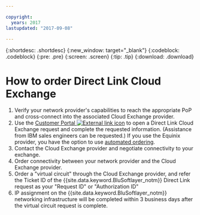 ```yaml
---

copyright:
  years: 2017
lastupdated: "2017-09-08"

---
```


{:shortdesc: .shortdesc}
{:new_window: target="_blank"}
{:codeblock: .codeblock}
{:pre: .pre}
{:screen: .screen}
{:tip: .tip}
{:download: .download}

# How to order Direct Link Cloud Exchange

1. Verify your network provider's capabilities to reach the appropriate PoP and cross-connect into the associated Cloud Exchange provider.
2. Use the [Customer Portal ![External link icon](../../icons/launch-glyph.svg "External link icon")](https://control.softlayer.com/) to open a Direct Link Cloud Exchange request and complete the requested information. (Assistance from IBM sales engineers can be requested.) If you use the Equinix provider, you have the option to use [automated ordering](https://console.stage1.bluemix.net/docs/infrastructure/direct-link-cloud-exchange/cloud-exchange-automation.html#order-cloud-exchange-using-automation-limited-release-for-equinix-users-).
3. Contact the Cloud Exchange provider and negotiate connectivity to your exchange.
4. Order connectivity between your network provider and the Cloud Exchange provider.
5. Order a "virtual circuit" through the Cloud Exchange provider, and refer the Ticket ID of the {{site.data.keyword.BluSoftlayer_notm}} Direct Link request as your "Request ID" or "Authorization ID"
6. IP assignment on the {{site.data.keyword.BluSoftlayer_notm}} networking infrastructure will be completed within 3 business days after the virtual circuit request is complete.
 
